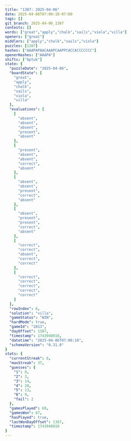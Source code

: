 ```yaml
---
title: "1387: 2025-04-06"
date: 2025-04-06T07:00:18-07:00
tags: []
git_branch: 2025-04-06_1387
contests: []
words: ["great","apply","chalk","sails","viola","villa"]
openers: ["great"]
middlers: ["apply","chalk","sails","viola"]
puzzles: [1387]
hashes: ["AAAPAPAACAAAPCAAPPCACCACCCCCCC"]
openerHashes: ["AAAPA"]
shifts: ["bptuk"]
state: {
  "puzzleDate": "2025-04-06",
  "boardState": [
    "great",
    "apply",
    "chalk",
    "sails",
    "viola",
    "villa"
  ],
  "evaluations": [
    [
      "absent",
      "absent",
      "absent",
      "present",
      "absent"
    ],
    [
      "present",
      "absent",
      "absent",
      "correct",
      "absent"
    ],
    [
      "absent",
      "absent",
      "present",
      "correct",
      "absent"
    ],
    [
      "absent",
      "present",
      "present",
      "correct",
      "absent"
    ],
    [
      "correct",
      "correct",
      "absent",
      "correct",
      "correct"
    ],
    [
      "correct",
      "correct",
      "correct",
      "correct",
      "correct"
    ]
  ],
  "rowIndex": 6,
  "solution": "villa",
  "gameStatus": "WIN",
  "hardMode": true,
  "gameId": "1013",
  "dayOffset": 1387,
  "timestamp": 1743948018,
  "datetime": "2025-04-06T07:00:18",
  "schemaVersion": "0.31.0"
}
stats: {
  "currentStreak": 6,
  "maxStreak": 37,
  "guesses": {
    "1": 0,
    "2": 3,
    "3": 14,
    "4": 28,
    "5": 13,
    "6": 9,
    "fail": 2
  },
  "gamesPlayed": 69,
  "gamesWon": 67,
  "hasPlayed": true,
  "lastWonDayOffset": 1387,
  "timestamp": 1743948018
}
---
```

<!-- more -->
